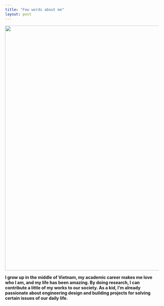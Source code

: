 ```yaml
---
title: "Few words about me"
layout: post
---
```


<!-- 

<img src="https://github.com/Nhiem/tran.github.io/blob/master/_posts/IMG_9343.jpg?raw=true" width=300/> 
--> 

<img src="https://github.com/Nhiem/tran.github.io/blob/master/_posts/culture_day.JPG?raw=true" width=800 />

**I grow up in the middle of Vietnam, my academic career makes me love who I am, and my life has been amazing. By doing research, I can contribute a little of my works to our society. As a kid, I’m already passionate about engineering design and building projects for solving certain issues of our daily life.**


